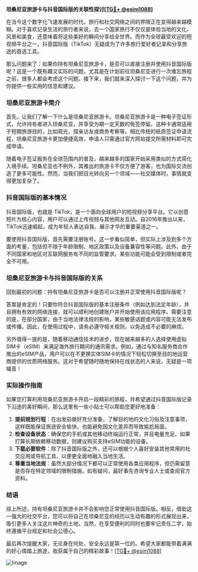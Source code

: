 **坦桑尼亚旅游卡与抖音国际版的关联性探讨[[TG💪+ @esim1088](https://t.me/s/esim1088)]**

在当今这个数字化飞速发展的时代，旅行和社交网络之间的界限正在变得越来越模糊。对于喜欢记录生活的旅行者来说，去一个国家旅行不仅仅是体验当地的文化、风景和美食，还意味着将这些美好的瞬间分享给全世界。而作为全球最受欢迎的短视频平台之一，抖音国际版（TikTok）无疑成为了许多旅行爱好者记录和分享旅途的首选工具。

那么问题来了：如果你持有坦桑尼亚旅游卡，是否可以直接注册并使用抖音国际版呢？这是一个既有趣又实际的问题，尤其是在计划前往坦桑尼亚进行一次难忘旅程之前，很多人都会考虑这个问题。接下来，我们就来深入探讨一下这个问题，并为你提供一些实用的信息和建议。

### 坦桑尼亚旅游卡简介

首先，让我们了解一下什么是坦桑尼亚旅游卡。坦桑尼亚旅游卡是一种电子签证形式，允许持有者进入坦桑尼亚，并享受为期一定天数的免签停留。这种卡通常适用于短期旅游目的，比如观光、探亲访友或商务考察等。相比传统的纸质签证申请流程，坦桑尼亚旅游卡更加便捷高效，申请人只需通过官方网站提交所需材料即可完成申请。

随着电子签证服务在全球范围内的普及，越来越多的国家开始采用类似的方式简化入境手续。坦桑尼亚也不例外，其推出的旅游卡不仅方便了游客，也为国际交流创造了更多可能性。然而，当我们把目光转向另一个领域——社交媒体时，事情就变得更加复杂了。

### 抖音国际版的基本情况

抖音国际版，也就是 TikTok，是一个面向全球用户的短视频分享平台。它以创意短片为核心内容，用户可以通过上传视频与其他网友互动。自2016年推出以来，TikTok迅速崛起，成为年轻人表达自我、展示才华的重要渠道之一。

要使用抖音国际版，首先需要注册账号。这一步看似简单，但实际上涉及到多个方面的考量，包括但不限于年龄限制、地区政策以及设备兼容性等问题。此外，由于不同国家和地区对互联网服务有不同的监管要求，某些功能可能会受到限制或者完全不可用。

### 坦桑尼亚旅游卡与抖音国际版的关系

回到最初的问题：持有坦桑尼亚旅游卡是否可以注册并正常使用抖音国际版呢？

答案是肯定的！只要你符合抖音国际版的基本注册条件（例如达到法定年龄），并且拥有有效的网络连接，就可以顺利地创建账户并开始使用该应用程序。需要注意的是，在部分国家，由于当地法律法规的影响，某些敏感话题或内容可能无法发布或传播。因此，在使用过程中，请务必遵守相关规则，以免造成不必要的麻烦。

另外值得一提的是，随着移动通信技术的进步，现在越来越多的人选择使用虚拟SIM卡（eSIM）来满足海外旅行期间的通讯需求。例如，通过与知名服务商合作推出的eSIM产品，用户可以在不更换实体SIM卡的情况下轻松切换至目的地运营商提供的优质网络服务。这对于希望随时随地保持在线状态的人来说，无疑是一项福音！

### 实际操作指南

如果您打算利用坦桑尼亚旅游卡开启一段精彩的旅程，并希望通过抖音国际版记录下沿途的美好瞬间，那么这里有一些小贴士可以帮助您更好地准备：

1. **提前规划行程**：在出发前做好充分准备，了解目的地的文化习俗及注意事项，这样既能保证旅途安全愉快，也能避免因文化差异而导致尴尬局面。
2. **检查设备状态**：确保您的手机或其他移动终端运行正常，并且电量充足。如果打算长期依赖移动数据，则建议购买支持eSIM功能的设备。
3. **下载必要软件**：除了抖音国际版之外，还可以根据个人喜好安装其他常用的社交应用或导航工具，以便更全面地融入当地生活。
4. **尊重当地法规**：虽然大部分情况下都可以正常使用各类应用程序，但仍需留意是否存在特定领域的限制措施。如有疑问，最好事先咨询专业人士或查阅官方资料。

### 结语

综上所述，持有坦桑尼亚旅游卡并不会影响您正常使用抖音国际版。相反，借助这一强大的社交平台，您可以将自己在坦桑尼亚的经历以生动有趣的形式展现出来，吸引更多人关注这片神奇的土地。当然，在享受便利的同时也要牢记责任二字，始终遵循平台规定和社会公德心。

最后再次提醒大家，无论身在何处，安全永远是第一位的。希望大家都能带着满满的好心情踏上旅途，收获属于自己的精彩故事！[[TG💪+ @esim1088](https://t.me/s/esim1088)] 

![Image](https://i.postimg.cc/4NQfJmqS/Snipaste-2025-05-13-00-14-12.png)